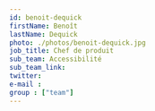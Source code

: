 ```yaml
---
id: benoit-dequick
firstName: Benoît
lastName: Dequick
photo: ./photos/benoit-dequick.jpg
job_title: Chef de produit
sub_team: Accessibilité
sub_team_link:
twitter:
e-mail :
group : ["team"]
---
```

